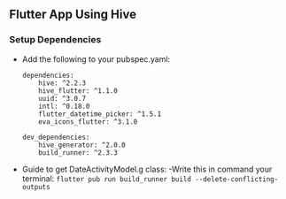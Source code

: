 ## Flutter App Using Hive
### Setup Dependencies

- Add the following to your pubspec.yaml:
  ```
  dependencies:
      hive: ^2.2.3
      hive_flutter: ^1.1.0
      uuid: ^3.0.7
      intl: ^0.18.0
      flutter_datetime_picker: ^1.5.1
      eva_icons_flutter: ^3.1.0
   
  dev_dependencies:
      hive_generator: ^2.0.0
      build_runner: ^2.3.3
  ```
  
- Guide to get DateActivityModel.g class:
  -Write this in command your terminal:
      ```
      flutter pub run build_runner build --delete-conflicting-outputs
      ```